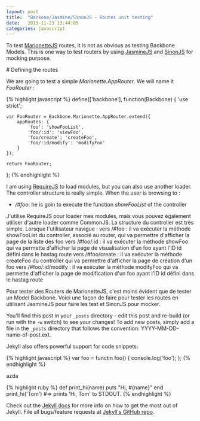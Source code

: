 ```yaml
---
layout: post
title:  "Backone/Jasmine/SinonJS - Routes unit testing"
date:   2013-11-23 13:44:05
categories: javascript
---
```


To test [MarionetteJS][marionettejs] routes, it is not as obvious as testing Backbone Models.
This is one way to test routers by using [JasmineJS][jasminejs] and [SinonJS][sinonjs] for mocking purpose.

# Defining the routes

We are going to test a simple *Marionette.AppRouter*.
We will name it *FooRouter* :

{% highlight javascript %}
define(['backbone'], function(Backbone) {
    'use strict';

    var FooRouter = Backbone.Marionette.AppRouter.extend({
        appRoutes: {
            'foo': 'showFooList',
            'foo/:id': 'viewFoo',
            'foo/create': 'createFoo',
            'foo/:id/modify': 'modifyFoo'
        }
    });

    return FooRouter;
};
{% endhighlight %}

I am using [RequireJS][requirejs] to load modules, but you can also use another loader.
The controller structure is really simple. When the user is browsing to :
* */#foo*: he is goin to execute the function *showFooList* of the controller

J'utilise RequireJS pour loader mes modules, mais vous pouvez également utiliser d'autre loader comme CommonJS.
La structure du controller est très simple. Lorsque l'utilisateur navigue :
vers /#foo : il va exécuter la méthode showFooList du controller, associé au router, qui va permettre d'afficher la page de la liste des foo
vers /#foo/:id : il va exécuter la méthode showFoo qui va permette d'afficher la page de visualisation d'un foo ayant l'ID id défini dans le hastag route
vers /#foo/create : il va exécuter la méthode createFoo du controller qui va permettre d'afficher la page de création d'un foo
vers /#foo/:id/modify : il va exécuter la méthode modifyFoo qui va permette d'afficher la page de modification d'un foo ayant l'ID id défini dans le hastag route


[marionettejs]: http://marionettejs.com/
[jasminejs]:    http://pivotal.github.io/jasmine/
[sinonjs]:      http://sinonjs.org
[requirejs]:    http://requirejs.org/

Pour tester des Routers de MarionetteJS, c'est moins évident que de tester un Model Backbone.
Voici une façon de faire pour tester les routes en utilisant JasmineJS pour faire les test et SinonJS pour mocker.

You'll find this post in your `_posts` directory - edit this post and re-build (or run with the `-w` switch) to see your changes!
To add new posts, simply add a file in the `_posts` directory that follows the convention: YYYY-MM-DD-name-of-post.ext.

Jekyll also offers powerful support for code snippets:

{% highlight javascript %}
var foo = functin foo() {
    console.log('foo');
};
{% endhighlight %}

azda

{% highlight ruby %}
def print_hi(name)
  puts "Hi, #{name}"
end
print_hi('Tom')
#=> prints 'Hi, Tom' to STDOUT.
{% endhighlight %}

Check out the [Jekyll docs][jekyll] for more info on how to get the most out of Jekyll. File all bugs/feature requests at [Jekyll's GitHub repo][jekyll-gh].

[jekyll-gh]: https://github.com/mojombo/jekyll
[jekyll]:    http://jekyllrb.com
